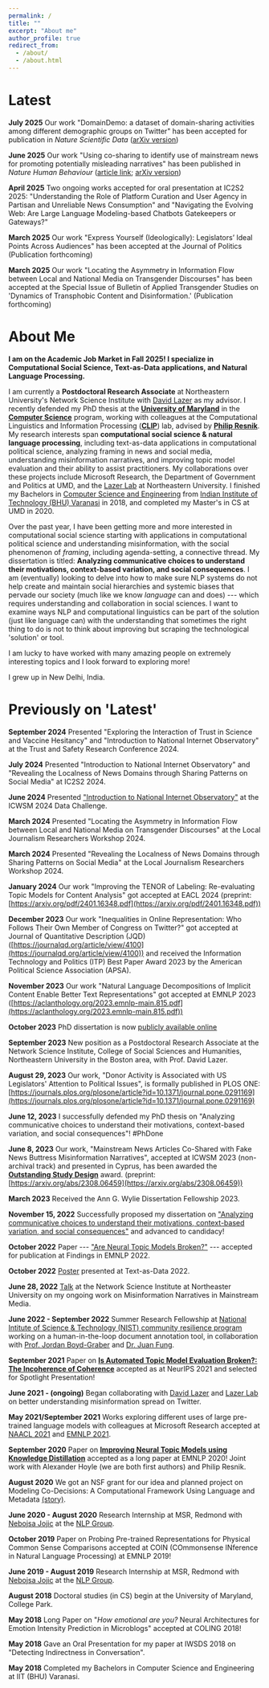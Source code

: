 ```yaml
---
permalink: /
title: ""
excerpt: "About me"
author_profile: true
redirect_from: 
  - /about/
  - /about.html
---
```

Latest
======

**July 2025** Our work "DomainDemo: a dataset of domain-sharing activities among different demographic groups on Twitter" has been accepted for publication in _Nature Scientific Data_ ([arXiv version](https://arxiv.org/pdf/2501.09035))

**June 2025** Our work "Using co-sharing to identify use of mainstream news for promoting potentially misleading narratives" has been published in _Nature Human Behaviour_ ([article link](https://www.nature.com/articles/s41562-025-02223-4); [arXiv version](https://arxiv.org/abs/2308.06459))

**April 2025** Two ongoing works accepted for oral presentation at IC2S2 2025: "Understanding the Role of Platform Curation and User Agency in Partisan and Unreliable News Consumption" and "Navigating the Evolving Web: Are Large Language Modeling-based Chatbots Gatekeepers or Gateways?"

**March 2025** Our work "Express Yourself (Ideologically): Legislators’ Ideal Points Across Audiences" has been accepted at the Journal of Politics (Publication forthcoming)

**March 2025** Our work "Locating the Asymmetry in Information Flow between Local and National Media on Transgender Discourses" has been accepted at the Special Issue of Bulletin of Applied Transgender Studies on 'Dynamics of Transphobic Content and Disinformation.' (Publication forthcoming)

About Me
======

**I am on the Academic Job Market in Fall 2025! I specialize in Computational Social Science, Text-as-Data applications, and Natural Language Processing.**

I am currently a **Postdoctoral Research Associate** at Northeastern University's Network Science Institute with [David Lazer](https://www.lazerlab.net/people/david-lazer) as my advisor. I recently defended my PhD thesis at the [**University of Maryland**](https://www.umd.edu/) in the [**Computer Science**](https://www.cs.umd.edu/people/pgoel1) program, working with colleagues at the Computational Linguistics and Information Processing ([**CLIP**](https://wiki.umiacs.umd.edu/clip/index.php/Main_Page)) lab, advised by **[Philip Resnik](http://users.umiacs.umd.edu/~resnik/)**. My research interests span **computational social science & natural language processing**, including text-as-data applications in computational political science, analyzing framing in news and social media, understanding misinformation narratives, and improving topic model evaluation and their ability to assist practitioners. My collaborations over these projects include Microsoft Research, the Department of Government and Politics at UMD, and the [Lazer Lab](https://lazerlab.net/) at Northeastern University. I finished my Bachelors in [Computer Science and Engineering](https://www.iitbhu.ac.in/dept/cse) from [Indian Institute of Technology (BHU) Varanasi](https://www.iitbhu.ac.in/) in 2018, and completed my Master's in CS at UMD in 2020.  

Over the past year, I have been getting more and more interested in computational social science starting with applications in computational political science and understanding misinformation, with the social phenomenon of _framing_, including agenda-setting, a connective thread. My dissertation is titled: **Analyzing communicative choices to understand their motivations, context-based variation, and social consequences**. I am (eventually) looking to delve into how to make sure NLP systems do not help create and maintain social hierarchies and systemic biases that pervade our society (much like we know *language* can and does) --- which requires understanding and collaboration in social sciences. I want to examine ways NLP and computational linguistics can be part of the solution (just like language can) with the understanding that sometimes the right thing to do is not to think about improving but scraping the technological 'solution' or tool. 

I am lucky to have worked with many amazing people on extremely interesting topics and I look forward to exploring more!

I grew up in New Delhi, India.

Previously on 'Latest'
======

**September 2024** Presented "Exploring the Interaction of Trust in Science and Vaccine Hesitancy" and "Introduction to National Internet Observatory" at the Trust and Safety Research Conference 2024. 

**July 2024** Presented "Introduction to National Internet Observatory" and "Revealing the Localness of News Domains through Sharing Patterns on Social Media" at IC2S2 2024.

**June 2024** Presented ["Introduction to National Internet Observatory"](https://workshop-proceedings.icwsm.org/pdf/2024_73.pdf) at the ICWSM 2024 Data Challenge. 

**March 2024** Presented "Locating the Asymmetry in Information Flow between Local and National Media on Transgender Discourses" at the Local Journalism Researchers Workshop 2024. 

**March 2024** Presented "Revealing the Localness of News Domains through Sharing Patterns on Social Media" at the Local Journalism Researchers Workshop 2024. 

**January 2024** Our work "Improving the TENOR of Labeling: Re-evaluating Topic Models for Content Analysis" got accepted at EACL 2024 (preprint: [https://arxiv.org/pdf/2401.16348.pdf](https://arxiv.org/pdf/2401.16348.pdf))

**December 2023** Our work "Inequalities in Online Representation: Who Follows Their Own Member of Congress on Twitter?" got accepted at Journal of Quantitative Description (JQD) ([https://journalqd.org/article/view/4100](https://journalqd.org/article/view/4100)) and received the Information Technology and Politics (ITP) Best Paper Award 2023 by the American Political Science Association (APSA). 

**November 2023** Our work "Natural Language Decompositions of Implicit Content Enable Better Text Representations" got accepted at EMNLP 2023 ([https://aclanthology.org/2023.emnlp-main.815.pdf](https://aclanthology.org/2023.emnlp-main.815.pdf))

**October 2023** PhD dissertation is now [publicly available online](https://drum.lib.umd.edu/items/f0c518bc-a5b8-41fa-92e4-c3a122f2fc9b)

**September 2023** New position as a Postdoctoral Research Associate at the Network Science Institute, College of Social Sciences and Humanities, Northeastern University in the Boston area, with Prof. David Lazer. 

**August 29, 2023** Our work, "Donor Activity is Associated with US Legislators' Attention to Political Issues", is formally published in PLOS ONE: [https://journals.plos.org/plosone/article?id=10.1371/journal.pone.0291169](https://journals.plos.org/plosone/article?id=10.1371/journal.pone.0291169)

**June 12, 2023** I successfully defended my PhD thesis on "Analyzing communicative choices to understand their motivations, context-based variation, and social consequences"! #PhDone

**June 8, 2023** Our work, "Mainstream News Articles Co-Shared with Fake News Buttress Misinformation Narratives", accepted at ICWSM 2023 (non-archival track) and presented in Cyprus, has been awarded the [**Outstanding Study Design**](https://twitter.com/icwsm/status/1667140733453606914) award. (preprint: [https://arxiv.org/abs/2308.06459](https://arxiv.org/abs/2308.06459))

**March 2023** Received the Ann G. Wylie Dissertation Fellowship 2023.

**November 15, 2022** Successfully proposed my dissertation on ["Analyzing communicative choices to understand their motivations, context-based variation, and social consequences"](https://talks.cs.umd.edu/talks/3315) and advanced to candidacy!

**October 2022** Paper --- ["Are Neural Topic Models Broken?"](https://arxiv.org/abs/2210.16162) --- accepted for publication at Findings in EMNLP 2022. 

**October 2022** [Poster](https://pranav-goel.github.io/files/umd_tada2022.pdf) presented at Text-as-Data 2022. 

**June 28, 2022** [Talk](https://www.networkscienceinstitute.org/talks/pranav-goel) at the Network Science Institute at Northeaster University on my ongoing work on Misinformation Narratives in Mainstream Media. 

**June 2022 - September 2022** Summer Research Fellowship at [National Intitute of Science & Technology (NIST) community resilience program](https://www.nist.gov/community-resilience) working on a human-in-the-loop document annotation tool, in collaboration with [Prof. Jordan Boyd-Graber](http://users.umiacs.umd.edu/~jbg/) and [Dr. Juan Fung](https://www.nist.gov/blogs/taking-measure/authors/juan-fung).

**September 2021** Paper on [**Is Automated Topic Model Evaluation Broken?: The Incoherence of Coherence**](https://proceedings.neurips.cc/paper/2021/file/0f83556a305d789b1d71815e8ea4f4b0-Paper.pdf) accepted as at NeurIPS 2021 and selected for Spotlight Presentation!

**June 2021 - (ongoing)** Began collaborating with [David Lazer](https://cssh.northeastern.edu/faculty/david-lazer/) and [Lazer Lab](https://lazerlab.net/) on better understanding misinformation spread on Twitter. 

**May 2021/September 2021** Works exploring different uses of large pre-trained language models with colleagues at Microsoft Research accepted at [NAACL 2021](https://aclanthology.org/2021.naacl-main.439.pdf) and [EMNLP 2021](https://arxiv.org/pdf/2109.04867.pdf). 

**September 2020** Paper on [**Improving Neural Topic Models using Knowledge Distillation**](https://www.aclweb.org/anthology/2020.emnlp-main.137.pdf) accepted as a long paper at EMNLP 2020! Joint work with Alexander Hoyle (we are both first authors) and Philip Resnik.

**August 2020** We got an NSF grant for our idea and planned project on Modeling Co-Decisions: A Computational Framework Using Language and Metadata [(story)](https://www.umiacs.umd.edu/about-us/news/resnik-developing-computational-models-better-understand-how-decisions-are-made).

**June 2020 - August 2020** Research Internship at MSR, Redmond with [Nebojsa Jojic](https://www.microsoft.com/en-us/research/people/jojic/) at the [NLP Group](https://www.microsoft.com/en-us/research/group/natural-language-processing/).

**October 2019** Paper on Probing Pre-trained Representations for Physical Common Sense Comparisons accepted at COIN (COmmonsense INference in Natural Language Processing) at EMNLP 2019!

**June 2019 - August 2019** Research Internship at MSR, Redmond with [Nebojsa Jojic](https://www.microsoft.com/en-us/research/people/jojic/) at the [NLP Group](https://www.microsoft.com/en-us/research/group/natural-language-processing/).

**August 2018** Doctoral studies (in CS) begin at the University of Maryland, College Park.

**May 2018** Long Paper on "*How emotional are you?* Neural Architectures for Emotion Intensity Prediction in Microblogs" accepted at COLING 2018!

**May 2018** Gave an Oral Presentation for my paper at IWSDS 2018 on "Detecting Indirectness in Conversation".

**May 2018** Completed my Bachelors in Computer Science and Engineering at IIT (BHU) Varanasi.
